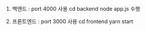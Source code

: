 1. 백엔드 : port 4000 사용
cd backend
node app.js 
수행

2. 프론트엔드 : port 3000 사용
cd frontend
yarn start



